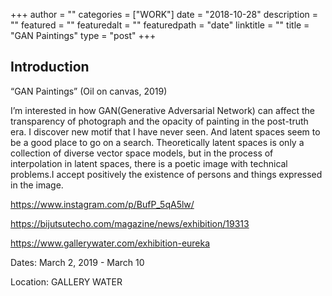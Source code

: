 +++
author = ""
categories = ["WORK"]
date = "2018-10-28"
description = ""
featured = ""
featuredalt = ""
featuredpath = "date"
linktitle = ""
title = "GAN Paintings"
type = "post"
+++

## Introduction

“GAN Paintings” (Oil on canvas, 2019)

I’m interested in how GAN(Generative Adversarial Network) can affect the transparency of photograph and the opacity of painting in the post-truth era. I discover new motif that I have never seen. And latent spaces seem to be a good place to go on a search. Theoretically latent spaces is only a collection of diverse vector space models, but in the process of interpolation in latent spaces, there is a poetic image with technical problems.I accept positively the existence of persons and things expressed in the image.

https://www.instagram.com/p/BufP_5qA5lw/

https://bijutsutecho.com/magazine/news/exhibition/19313

https://www.gallerywater.com/exhibition-eureka

Dates: March 2, 2019 - March 10

Location: GALLERY WATER
